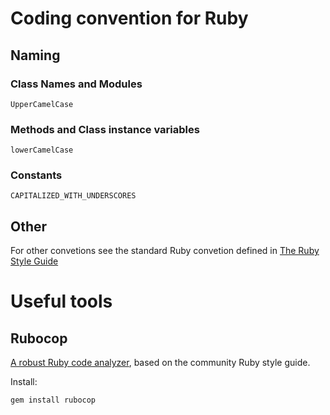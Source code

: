 # Coding convention for Ruby #

## Naming ##

### Class Names and Modules ###

    UpperCamelCase

### Methods and Class instance variables ###

    lowerCamelCase

### Constants ###

    CAPITALIZED_WITH_UNDERSCORES

## Other ##

For other convetions see the standard Ruby convetion defined in [The Ruby Style Guide](https://github.com/bbatsov/ruby-style-guide)

# Useful tools #

## Rubocop ##

[A robust Ruby code analyzer](https://github.com/bbatsov/rubocop), based on the community Ruby style guide.

Install:

    gem install rubocop
